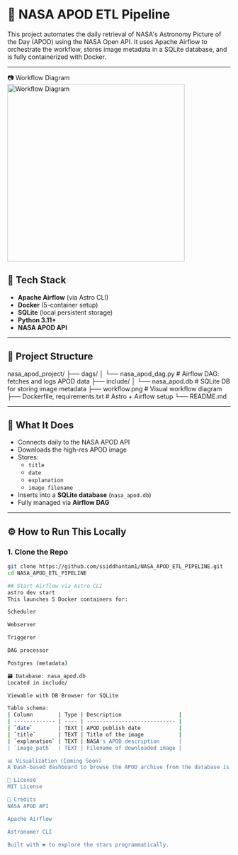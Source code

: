 # 🚀 NASA APOD ETL Pipeline

This project automates the daily retrieval of NASA's Astronomy Picture of the Day (APOD) using the NASA Open API. It uses Apache Airflow to orchestrate the workflow, stores image metadata in a SQLite database, and is fully containerized with Docker.

---
📷 Workflow Diagram
<img src="![project_workflow_img](https://github.com/user-attachments/assets/e91455a6-b537-4a74-a950-887763444104)
" alt="Workflow Diagram" height="400"/>


## 🔧 Tech Stack

- **Apache Airflow** (via Astro CLI)
- **Docker** (5-container setup)
- **SQLite** (local persistent storage)
- **Python 3.11+**
- **NASA APOD API**

---

## 🧠 Project Structure
nasa_apod_project/
├── dags/
│ └── nasa_apod_dag.py # Airflow DAG: fetches and logs APOD data
├── include/
│ └── nasa_apod.db # SQLite DB for storing image metadata
├── workflow.png # Visual workflow diagram
├── Dockerfile, requirements.txt # Astro + Airflow setup
└── README.md

---

## 🔁 What It Does

- Connects daily to the NASA APOD API
- Downloads the high-res APOD image
- Stores:
  - `title`
  - `date`
  - `explanation`
  - `image filename`
- Inserts into a **SQLite database** (`nasa_apod.db`)
- Fully managed via **Airflow DAG**

---

## ⚙️ How to Run This Locally

### 1. Clone the Repo

```bash
git clone https://github.com/ssiddhantam1/NASA_APOD_ETL_PIPELINE.git
cd NASA_APOD_ETL_PIPELINE

## Start Airflow via Astro CLI
astro dev start
This launches 5 Docker containers for:

Scheduler

Webserver

Triggerer

DAG processor

Postgres (metadata)

🗃️ Database: nasa_apod.db
Located in include/

Viewable with DB Browser for SQLite

Table schema:
| Column        | Type | Description                  |
| ------------- | ---- | ---------------------------- |
| `date`        | TEXT | APOD publish date            |
| `title`       | TEXT | Title of the image           |
| `explanation` | TEXT | NASA's APOD description      |
| `image_path`  | TEXT | Filename of downloaded image |

📊 Visualization (Coming Soon)
A Dash-based dashboard to browse the APOD archive from the database is still under progress.

📄 License
MIT License

🙌 Credits
NASA APOD API

Apache Airflow

Astronomer CLI

Built with ❤️ to explore the stars programmatically.
